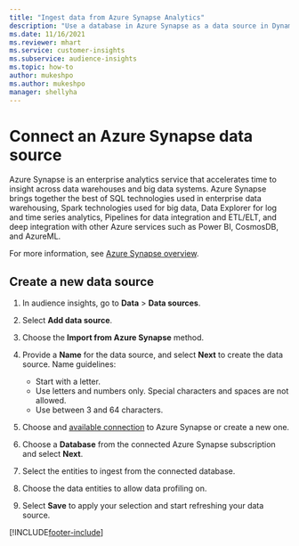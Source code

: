 ```yaml
---
title: "Ingest data from Azure Synapse Analytics"
description: "Use a database in Azure Synapse as a data source in Dynamics 365 Customer Insights."
ms.date: 11/16/2021
ms.reviewer: mhart
ms.service: customer-insights
ms.subservice: audience-insights
ms.topic: how-to
author: mukeshpo
ms.author: mukeshpo
manager: shellyha
---
```


# Connect an Azure Synapse data source

Azure Synapse is an enterprise analytics service that accelerates time to insight across data warehouses and big data systems. Azure Synapse brings together the best of SQL technologies used in enterprise data warehousing, Spark technologies used for big data, Data Explorer for log and time series analytics, Pipelines for data integration and ETL/ELT, and deep integration with other Azure services such as Power BI, CosmosDB, and AzureML.

For more information, see [Azure Synapse overview](/azure/synapse-analytics/overview-what-is).

## Create a new data source

1. In audience insights, go to **Data** > **Data sources**.

1. Select **Add data source**.

1. Choose the **Import from Azure Synapse** method.

1. Provide a **Name** for the data source, and select **Next** to create the data source. Name guidelines: 
   - Start with a letter.
   - Use letters and numbers only. Special characters and spaces are not allowed.
   - Use between 3 and 64 characters.

1. Choose and [available connection](connections.md) to Azure Synapse or create a new one.

1. Choose a **Database** from the connected Azure Synapse subscription and select **Next**.

1. Select the entities to ingest from the connected database. 

1. Choose the data entities to allow data profiling on. 

1. Select **Save** to apply your selection and start refreshing your data source.


[!INCLUDE[footer-include](../includes/footer-banner.md)]
